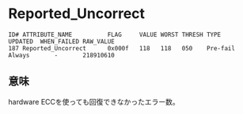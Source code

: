 # Reported_Uncorrect

```text
ID# ATTRIBUTE_NAME          FLAG     VALUE WORST THRESH TYPE      UPDATED  WHEN_FAILED RAW_VALUE
187 Reported_Uncorrect      0x000f   118   118   050    Pre-fail  Always       -       218910610
```

## 意味

hardware ECCを使っても回復できなかったエラー数。